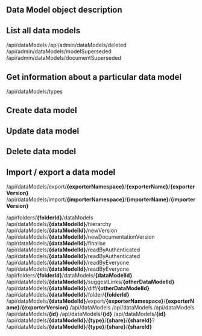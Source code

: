 ## Data Model object description



## List all data models


<endpoint class="get">/api/dataModels</endpoint>
<endpoint class="get">/api/admin/dataModels/deleted</endpoint>
<endpoint class="get">/api/admin/dataModels/modelSuperseded</endpoint>
<endpoint class="get">/api/admin/dataModels/documentSuperseded</endpoint>

## Get information about a particular data model

<endpoint class="get">/api/dataModels/types</endpoint>

## Create data model


## Update data model

## Delete data model
 
## Import / export a data model

<endpoint class="post">/api/dataModels/export/**{exporterNamespace}**/**{exporterName}**/**{exporterVersion}**</endpoint>
<endpoint class="post">/api/dataModels/import/**{importerNamespace}**/**{importerName}**/**{importerVersion}**</endpoint>



<endpoint class="get">/api/folders/**{folderId}**/dataModels</endpoint>
<endpoint class="get">/api/dataModels/**{dataModelId}**/hierarchy</endpoint>
<endpoint class="put">/api/dataModels/**{dataModelId}**/newVersion</endpoint>
<endpoint class="put">/api/dataModels/**{dataModelId}**/newDocumentationVersion</endpoint>
<endpoint class="put">/api/dataModels/**{dataModelId}**/finalise</endpoint>
<endpoint class="delete">/api/dataModels/**{dataModelId}**/readByAuthenticated</endpoint>
<endpoint class="put">/api/dataModels/**{dataModelId}**/readByAuthenticated</endpoint>
<endpoint class="delete">/api/dataModels/**{dataModelId}**/readByEveryone</endpoint>
<endpoint class="put">/api/dataModels/**{dataModelId}**/readByEveryone</endpoint>
<endpoint class="put">/api/folders/**{folderId}**/dataModels/**{dataModelId}**</endpoint>
<endpoint class="get">/api/dataModels/**{dataModelId}**/suggestLinks/**{otherDataModelId}**</endpoint>
<endpoint class="get">/api/dataModels/**{dataModelId}**/diff/**{otherDataModelId}**</endpoint>
<endpoint class="put">/api/dataModels/**{dataModelId}**/folder/**{folderId}**</endpoint>
<endpoint class="get">/api/dataModels/**{dataModelId}**/export/**{exporterNamespace}**/**{exporterName}**/**{exporterVersion}**</endpoint>
<endpoint class="post">/api/dataModels</endpoint>
<endpoint class="get">/api/dataModels</endpoint>
<endpoint class="delete">/api/dataModels</endpoint>
<endpoint class="delete">/api/dataModels/**{id}**</endpoint>
<endpoint class="put">/api/dataModels/**{id}**</endpoint>
<endpoint class="get">/api/dataModels/**{id}**</endpoint>
<endpoint class="put">/api/dataModels/**{dataModelId}**/**{type}**/**{share}**/**{shareId}**?</endpoint>
<endpoint class="delete">/api/dataModels/**{dataModelId}**/**{type}**/**{share}**/**{shareId}**</endpoint>

